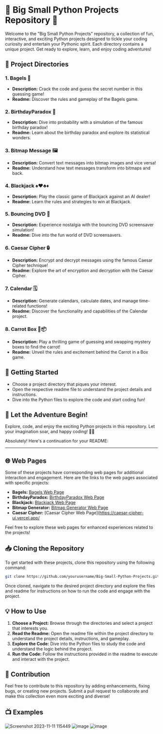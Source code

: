 # 🚀 Big Small Python Projects Repository 🐍

Welcome to the "Big Small Python Projects" repository, a collection of fun, interactive, and exciting Python projects designed to tickle your coding curiosity and entertain your Pythonic spirit. Each directory contains a unique project. Get ready to explore, learn, and enjoy coding adventures!

## 📂 Project Directories

### 1. Bagels 🥯
- **Description:** Crack the code and guess the secret number in this guessing game!
- **Readme:** Discover the rules and gameplay of the Bagels game.

### 2. BirthdayParadox 🎉
- **Description:** Dive into probability with a simulation of the famous birthday paradox!
- **Readme:** Learn about the birthday paradox and explore its statistical wonders.

### 3. Bitmap Message 🖼️
- **Description:** Convert text messages into bitmap images and vice versa!
- **Readme:** Understand how text messages transform into bitmaps and back.

### 4. Blackjack ♠️♥️♣️♦️
- **Description:** Play the classic game of Blackjack against an AI dealer!
- **Readme:** Learn the rules and strategies to win at Blackjack.

### 5. Bouncing DVD 📀
- **Description:** Experience nostalgia with the bouncing DVD screensaver simulation!
- **Readme:** Dive into the fun world of DVD screensavers.

### 6. Caesar Cipher 🔒
- **Description:** Encrypt and decrypt messages using the famous Caesar Cipher technique!
- **Readme:** Explore the art of encryption and decryption with the Caesar Cipher.

### 7. Calendar 🗓️
- **Description:** Generate calendars, calculate dates, and manage time-related functions!
- **Readme:** Discover the functionality and capabilities of the Calendar project.

### 8. Carrot Box 🥕📦
- **Description:** Play a thrilling game of guessing and swapping mystery boxes to find the carrot!
- **Readme:** Unveil the rules and excitement behind the Carrot in a Box game.

## 🚀 Getting Started
- Choose a project directory that piques your interest.
- Open the respective readme file to understand the project details and instructions.
- Dive into the Python files to explore the code and start coding fun!

## 🌟 Let the Adventure Begin!
Explore, code, and enjoy the exciting Python projects in this repository. Let your imagination soar, and happy coding! 🎈🐍

Absolutely! Here's a continuation for your README:

---

## 🌐 Web Pages

Some of these projects have corresponding web pages for additional interaction and engagement. Here are the links to the web pages associated with specific projects:

- **Bagels:** [Bagels Web Page](https://bagles-game.vercel.app/)
- **BirthdayParadox:** [BirthdayParadox Web Page](https://birthday-paradox-simulator.vercel.app/)
- **Blackjack:** [Blackjack Web Page](https://blackjack-deepnets.vercel.app/)
- **Bitmap Generator:** [Bitmap Generator Web Page](https://bitmap-generator-ruby.vercel.app/)
- **Caesar Cipher:** [Caesar Cipher Web Page](https://caesar-cipher-ui.vercel.app/

Feel free to explore these web pages for enhanced experiences related to the projects!

## 📥 Cloning the Repository

To get started with these projects, clone this repository using the following command:

```bash
git clone https://github.com/yourusername/Big-Small-Python-Projects.git
```

Once cloned, navigate to the desired project directory and explore the files and readme for instructions on how to run the code and engage with the project.

## 💡 How to Use

1. **Choose a Project:** Browse through the directories and select a project that interests you.
2. **Read the Readme:** Open the readme file within the project directory to understand the project details, instructions, and gameplay.
3. **Explore the Code:** Dive into the Python files to study the code and understand the logic behind the project.
4. **Run the Code:** Follow the instructions provided in the readme to execute and interact with the project.

## 🚀 Contribution

Feel free to contribute to this repository by adding enhancements, fixing bugs, or creating new projects. Submit a pull request to collaborate and make this collection even more exciting and diverse!

## 📺 Examples 
![Screenshot 2023-11-11 115449](https://github.com/DeepNets-US/Big-Small-Python-Projects/assets/118154709/009fb8d0-bd1b-40e8-a3c8-8f8295465e71)
![image](https://github.com/DeepNets-US/Big-Small-Python-Projects/assets/118154709/2bf37d42-372c-4ced-93d5-9ba8cd19bd4d)
![image](https://github.com/DeepNets-US/Big-Small-Python-Projects/assets/118154709/c0d35b33-f29a-4eac-b655-87d9bac32f0b)

